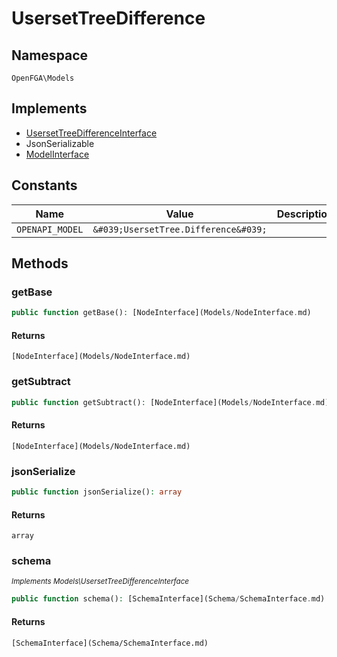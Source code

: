 # UsersetTreeDifference


## Namespace
`OpenFGA\Models`

## Implements
* [UsersetTreeDifferenceInterface](Models/UsersetTreeDifferenceInterface.md)
* JsonSerializable
* [ModelInterface](Models/ModelInterface.md)

## Constants
| Name | Value | Description |
|------|-------|-------------|
| `OPENAPI_MODEL` | `&#039;UsersetTree.Difference&#039;` |  |


## Methods
### getBase


```php
public function getBase(): [NodeInterface](Models/NodeInterface.md)
```



#### Returns
`[NodeInterface](Models/NodeInterface.md)`

### getSubtract


```php
public function getSubtract(): [NodeInterface](Models/NodeInterface.md)
```



#### Returns
`[NodeInterface](Models/NodeInterface.md)`

### jsonSerialize


```php
public function jsonSerialize(): array
```



#### Returns
`array`

### schema

*<small>Implements Models\UsersetTreeDifferenceInterface</small>*  

```php
public function schema(): [SchemaInterface](Schema/SchemaInterface.md)
```



#### Returns
`[SchemaInterface](Schema/SchemaInterface.md)`


